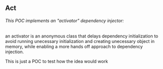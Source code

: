 ## Act

###### This  POC implements an "activator"  dependency injector:

an activator is an anonymous class that delays dependency initialization to avoid running unecessary initialization and creating unecessary object in memory, while enabling a more hands off approach to dependency injection.

This is just a POC to test how the idea would work
